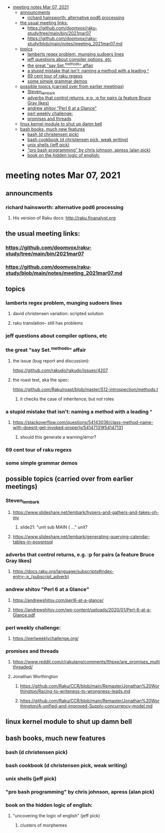 - [meeting notes Mar 07, 2021](#org399c407)
  - [announcments](#orgfbf0eae)
    - [richard hainsworth: alternative pod6 processing](#org29e4ecb)
  - [the usual meeting links:](#orgcb950db)
    - [<https://github.com/doomvox/raku-study/tree/main/bin/2021mar07>](#orgf86855b)
    - [<https://github.com/doomvox/raku-study/blob/main/notes/meeting_2021mar07.md>](#orga0ddcfa)
  - [topics](#orgcac04ee)
    - [lamberts regex problem, munging sudoers lines](#orgef0e231)
    - [jeff questions about compiler options, etc](#org563dd72)
    - [the great "say Set.<sup>methods</sup>" affair](#orgd9c90ce)
    - [a stupid mistake that isn't: naming a method with a leading ^](#org2071b7c)
    - [69 cent tour of raku regexs](#orga8181f3)
    - [some simple grammar demos](#orgc928e14)
  - [possible topics (carried over from earlier meetings)](#org084faca)
    - [Steven<sub>lembark</sub>](#org521fa7a)
    - [adverbs that control returns, e.g. :p for pairs (a feature Bruce Gray likes)](#orgf8b46ae)
    - [andrew shitov "Perl 6 at a Glance"](#org6ac20ce)
    - [perl weekly challenge:](#orgb83cc1f)
    - [promises and threads](#orgc700c79)
  - [linux kernel module to shut up damn bell](#orgced3d0f)
  - [bash books, much new features](#org2d7105a)
    - [bash          (d christensen pick)](#org2725bfe)
    - [bash cookbook (d christensen pick, weak writing)](#orge15c896)
    - [unix shells (jeff pick)](#org284201b)
    - ["pro bash programming" by chris johnson, apress (alan pick)](#orgea9c679)
    - [book on the hidden logic of english:](#orgf0c5a17)


<a id="org399c407"></a>

# meeting notes Mar 07, 2021


<a id="orgfbf0eae"></a>

## announcments


<a id="org29e4ecb"></a>

### richard hainsworth: alternative pod6 processing

1.  His version of Raku docs: <http://raku.finanalyst.org>


<a id="orgcb950db"></a>

## the usual meeting links:


<a id="orgf86855b"></a>

### <https://github.com/doomvox/raku-study/tree/main/bin/2021mar07>


<a id="orga0ddcfa"></a>

### <https://github.com/doomvox/raku-study/blob/main/notes/meeting_2021mar07.md>


<a id="orgcac04ee"></a>

## topics


<a id="orgef0e231"></a>

### lamberts regex problem, munging sudoers lines

1.  david christensen variation: scripted solution

2.  raku translation&#x2013; still has problems


<a id="org563dd72"></a>

### jeff questions about compiler options, etc


<a id="orgd9c90ce"></a>

### the great "say Set.<sup>methods</sup>" affair

1.  the issue (bug report and discussion):

    <https://github.com/rakudo/rakudo/issues/4207>

2.  the roast test, aka the spec:

    <https://github.com/Raku/roast/blob/master/S12-introspection/methods.t>
    
    1.  it checks the case of inheritence, but not roles


<a id="org2071b7c"></a>

### a stupid mistake that isn't: naming a method with a leading ^

1.  <https://stackoverflow.com/questions/54143036/class-method-name-with-doesnt-get-invoked-properly/54147131#54147131>

    1.  should this generate a warning/error?


<a id="orga8181f3"></a>

### 69 cent tour of raku regexs


<a id="orgc928e14"></a>

### some simple grammar demos


<a id="org084faca"></a>

## possible topics (carried over from earlier meetings)


<a id="org521fa7a"></a>

### Steven<sub>lembark</sub>

1.  <https://www.slideshare.net/lembark/hypers-and-gathers-and-takes-oh-my>

    1.  slide21:  "unit sub MAIN { &#x2026;"  unit?

2.  <https://www.slideshare.net/lembark/generating-querying-calendar-tables-in-posgresql>


<a id="orgf8b46ae"></a>

### adverbs that control returns, e.g. :p for pairs (a feature Bruce Gray likes)

1.  <https://docs.raku.org/language/subscripts#index-entry-:p_(subscript_adverb)>


<a id="org6ac20ce"></a>

### andrew shitov "Perl 6 at a Glance"

1.  <https://andrewshitov.com/perl6-at-a-glance/>

2.  <https://andrewshitov.com/wp-content/uploads/2020/01/Perl-6-at-a-Glance.pdf>


<a id="orgb83cc1f"></a>

### perl weekly challenge:

1.  <https://perlweeklychallenge.org/>


<a id="orgc700c79"></a>

### promises and threads

1.  <https://www.reddit.com/r/rakulang/comments/lthpxe/are_promises_multithreaded/>

2.  Jonathan Worthington

    1.  <https://github.com/Raku/CCR/blob/main/Remaster/Jonathan%20Worthington/Racing-to-writeness-to-wrongness-leads.md>
    
    2.  <https://github.com/Raku/CCR/blob/main/Remaster/Jonathan%20Worthington/A-unified-and-improved-Supply-concurrency-model.md>


<a id="orgced3d0f"></a>

## linux kernel module to shut up damn bell


<a id="org2d7105a"></a>

## bash books, much new features


<a id="org2725bfe"></a>

### bash          (d christensen pick)


<a id="orge15c896"></a>

### bash cookbook (d christensen pick, weak writing)


<a id="org284201b"></a>

### unix shells (jeff pick)


<a id="orgea9c679"></a>

### "pro bash programming" by chris johnson, apress (alan pick)


<a id="orgf0c5a17"></a>

### book on the hidden logic of english:

1.  "uncovering the logic of english" (jeff pick)

    1.  clusters of morphemes
